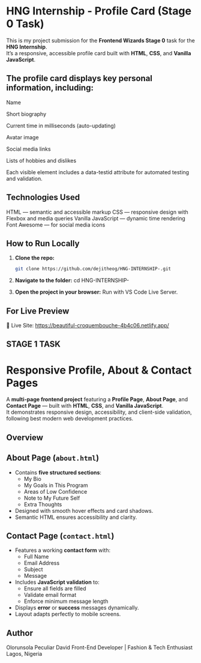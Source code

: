 #  HNG Internship - Profile Card (Stage 0 Task)

This is my project submission for the **Frontend Wizards Stage 0** task for the **HNG Internship**.  
It’s a responsive, accessible profile card built with **HTML**, **CSS**, and **Vanilla JavaScript**.

## The profile card displays key personal information, including:

Name

Short biography

Current time in milliseconds (auto-updating)

Avatar image

Social media links

Lists of hobbies and dislikes

Each visible element includes a data-testid attribute for automated testing and validation.


## Technologies Used
HTML — semantic and accessible markup
CSS — responsive design with Flexbox and media queries
Vanilla JavaScript — dynamic time rendering
Font Awesome — for social media icons



##  How to Run Locally

1. **Clone the repo:**
   ```bash
   git clone https://github.com/dejitheog/HNG-INTERNSHIP-.git
2. **Navigate to the folder:**
   cd HNG-INTERNSHIP-

3. **Open the project in your browser:**
    Run with VS Code Live Server.



## For Live Preview

🔗 Live Site: https://beautiful-croquembouche-4b4c06.netlify.app/



## STAGE 1 TASK 

#  Responsive Profile, About & Contact Pages

A **multi-page frontend project** featuring a **Profile Page**, **About Page**, and **Contact Page** — built with **HTML**, **CSS**, and **Vanilla JavaScript**.  
It demonstrates responsive design, accessibility, and client-side validation, following best modern web development practices.


##  Overview

## About Page (`about.html`)
- Contains **five structured sections**:
  - My Bio  
  - My Goals in This Program  
  - Areas of Low Confidence  
  - Note to My Future Self  
  - Extra Thoughts  
- Designed with smooth hover effects and card shadows.  
- Semantic HTML ensures accessibility and clarity.

## Contact Page (`contact.html`)
- Features a working **contact form** with:
  - Full Name  
  - Email Address  
  - Subject  
  - Message  
- Includes **JavaScript validation** to:
  - Ensure all fields are filled  
  - Validate email format  
  - Enforce minimum message length  
- Displays **error** or **success** messages dynamically.  
- Layout adapts perfectly to mobile screens.



## Author

Olorunsola Peculiar David
Front-End Developer | Fashion & Tech Enthusiast 
Lagos, Nigeria
